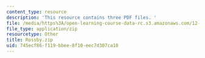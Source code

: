 ```yaml
---
content_type: resource
description: 'This resource contains three PDF files. '
file: /media/https%3A/open-learning-course-data-rc.s3.amazonaws.com/12-804-large-scale-flow-dynamics-lab-fall-2009/745ecf86f119bbee8f10eec7d307ca10_Rossby.zip
file_type: application/zip
resourcetype: Other
title: Rossby.zip
uid: 745ecf86-f119-bbee-8f10-eec7d307ca10
---
```

